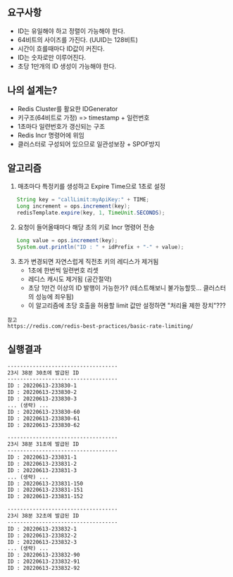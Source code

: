## 요구사항
- ID는 유일해야 하고 정렬이 가능해야 한다.
- 64비트의 사이즈를 가진다. (UUID는 128비트)
- 시간이 흐를때마다 ID값이 커진다.
- ID는 숫자로만 이루어진다.
- 초당 1만개의 ID 생성이 가능해야 한다.


## 나의 설계는?
- Redis Cluster를 활요한 IDGenerator
- 키구조(64비트로 가정)  =>  timestamp + 일런번호
- 1초마다 일련번호가 갱신되는 구조
- Redis Incr 명령어에 위임 
- 클러스터로 구성되어 있으므로 일관성보장 + SPOF방지


## 알고리즘
1. 매초마다 특정키를 생성하고 Expire Time으로 1초로 설정
``` java
   String key = "callLimit:myApiKey:" + TIME;
   Long increment = ops.increment(key);
   redisTemplate.expire(key, 1, TimeUnit.SECONDS);
```   

2. 요청이 들어올때마다 해당 초의 키로 Incr 명령어 전송
``` java
   Long value = ops.increment(key);
   System.out.println("ID : " + idPrefix + "-" + value);
```   
   
3. 초가 변경되면 자연스럽게 직전초 키의 레디스가 제거됨
   - 1초에 한번씩 일련번호 리셋
   - 레디스 캐시도 제거됨 (공간절약)
   - 초당 1만건 이상의 ID 발행이 가능한가? (테스트해보니 불가능할듯... 클러스터의 성능에 죄우됨)
   - 이 알고리즘에 초당 호출을 허용할 limit 값만 설정하면 "처리율 제한 장치"???

``` link
참고
https://redis.com/redis-best-practices/basic-rate-limiting/
```


## 실행결과

``` txt
-----------------------------------
23시 38분 30초에 발급된 ID
-----------------------------------
ID : 20220613-233830-1
ID : 20220613-233830-2
ID : 20220613-233830-3
... (생략) ...
ID : 20220613-233830-60
ID : 20220613-233830-61
ID : 20220613-233830-62

-----------------------------------
23시 38분 31초에 발급된 ID
-----------------------------------
ID : 20220613-233831-1
ID : 20220613-233831-2
ID : 20220613-233831-3
... (생략) ...
ID : 20220613-233831-150
ID : 20220613-233831-151
ID : 20220613-233831-152

-----------------------------------
23시 38분 32초에 발급된 ID
-----------------------------------
ID : 20220613-233832-1
ID : 20220613-233832-2
ID : 20220613-233832-3
... (생략) ...
ID : 20220613-233832-90
ID : 20220613-233832-91
ID : 20220613-233832-92

```

